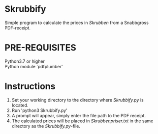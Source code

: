 # Skrubbify
Simple program to calculate the prices in *Skrubben* from a Snabbgross PDF-receipt.

# PRE-REQUISITES
Python3.7 or higher  
Python module 'pdfplumber'

# Instructions
1. Set your working directory to the directory where *Skrubbify.py* is located.
2. Run 'python3 Skrubbify.py'
3. A prompt will appear, simply enter the file path to the PDF receipt.
4. The calculated prices will be placed in *Skrubbenpriser.txt* in the same
directory as the *Skrubbify.py*-file.
